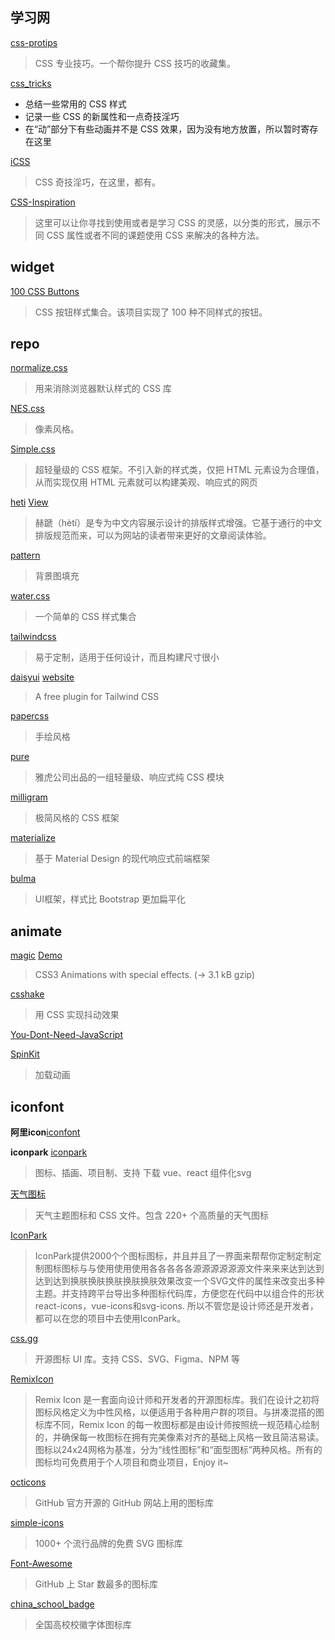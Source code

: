 ## 学习网

[css-protips](https://github.com/AllThingsSmitty/css-protips)
> CSS 专业技巧。一个帮你提升 CSS 技巧的收藏集。

[css_tricks](https://github.com/QiShaoXuan/css_tricks)
* 总结一些常用的 CSS 样式
* 记录一些 CSS 的新属性和一点奇技淫巧
* 在“动”部分下有些动画并不是 CSS 效果，因为没有地方放置，所以暂时寄存在这里

[iCSS](https://github.com/chokcoco/iCSS)
> CSS 奇技淫巧，在这里，都有。

[CSS-Inspiration](https://github.com/chokcoco/CSS-Inspiration)
> 这里可以让你寻找到使用或者是学习 CSS 的灵感，以分类的形式，展示不同 CSS 属性或者不同的课题使用 CSS 来解决的各种方法。


## widget

[100 CSS Buttons](https://github.com/ui-buttons/core)
>CSS 按钮样式集合。该项目实现了 100 种不同样式的按钮。


## repo

[normalize.css](https://github.com/necolas/normalize.css)
> 用来消除浏览器默认样式的 CSS 库

[NES.css](https://github.com/nostalgic-css/NES.css)
> 像素风格。

[Simple.css](https://simplecss.org/)
> 超轻量级的 CSS 框架。不引入新的样式类，仅把 HTML 元素设为合理值，从而实现仅用 HTML 元素就可以构建美观、响应式的网页

[heti](https://github.com/sivan/heti) [View](https://sivan.github.io/heti/)
> 赫蹏（hètí）是专为中文内容展示设计的排版样式增强。它基于通行的中文排版规范而来，可以为网站的读者带来更好的文章阅读体验。

[pattern](https://github.com/bansal/pattern.css)
> 背景图填充

[water.css](https://github.com/kognise/water.css)
> 一个简单的 CSS 样式集合

[tailwindcss](https://github.com/tailwindlabs/tailwindcss)
> 易于定制，适用于任何设计，而且构建尺寸很小

[daisyui](https://github.com/saadeghi/daisyui) [website](https://daisyui.com/)
> A free plugin for Tailwind CSS

[papercss](https://github.com/papercss/papercss)
> 手绘风格

[pure](https://github.com/pure-css/pure)
> 雅虎公司出品的一组轻量级、响应式纯 CSS 模块

[milligram](https://github.com/milligram/milligram)
> 极简风格的 CSS 框架

[materialize](https://github.com/Dogfalo/materialize)
> 基于 Material Design 的现代响应式前端框架

[bulma](https://github.com/jgthms/bulma)
> UI框架，样式比 Bootstrap 更加扁平化

## animate

[magic](https://github.com/miniMAC/magic) [Demo](https://www.minimamente.com/project/magic/)
> CSS3 Animations with special effects. (→ 3.1 kB gzip)

[csshake](https://github.com/elrumordelaluz/csshake)
> 用 CSS 实现抖动效果

[You-Dont-Need-JavaScript](https://github.com/you-dont-need/You-Dont-Need-JavaScript)

[SpinKit](https://github.com/tobiasahlin/SpinKit)
> 加载动画

## iconfont

**阿里icon**[iconfont](https://www.iconfont.cn/)

**iconpark** [iconpark](https://iconpark.oceanengine.com/home)
>图标、插画、项目制、支持 下载 vue、react 组件化svg

[天气图标](https://github.com/erikflowers/weather-icons)
>天气主题图标和 CSS 文件。包含 220+ 个高质量的天气图标

[IconPark](https://github.com/bytedance/IconPark)
> IconPark提供2000个个图标图标，并且并且了一界面来帮帮你定制定制定制图标图标与与使用使用使用各各各各各源源源源源源文件来来来达到达到达到达到换肤换肤换肤换肤换肤效果改变一个SVG文件的属性来改变出多种主题。并支持跨平台导出多种图标代码库，方便您在代码中以组合件的形状react-icons，vue-icons和svg-icons. 所以不管您是设计师还是开发者，都可以在您的项目中去使用IconPark。

[css.gg](https://github.com/astrit/css.gg)
> 开源图标 UI 库。支持 CSS、SVG、Figma、NPM 等

[RemixIcon](https://github.com/Remix-Design/RemixIcon)
> Remix Icon 是一套面向设计师和开发者的开源图标库。我们在设计之初将图标风格定义为中性风格，以便适用于各种用户群的项目。与拼凑混搭的图标库不同，Remix Icon 的每一枚图标都是由设计师按照统一规范精心绘制的，并确保每一枚图标在拥有完美像素对齐的基础上风格一致且简洁易读。图标以24x24网格为基准，分为“线性图标”和“面型图标”两种风格。所有的图标均可免费用于个人项目和商业项目，Enjoy it~

[octicons](https://github.com/primer/octicons)
> GitHub 官方开源的 GitHub 网站上用的图标库

[simple-icons](https://github.com/simple-icons/simple-icons)
> 1000+ 个流行品牌的免费 SVG 图标库

[Font-Awesome](https://github.com/FortAwesome/Font-Awesome)
> GitHub 上 Star 数最多的图标库

[china_school_badge](https://github.com/lovefc/china_school_badge)
> 全国高校校徽字体图标库